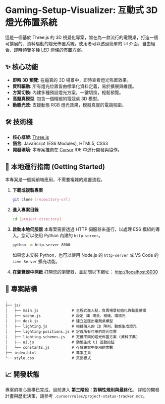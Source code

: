 # Gaming-Setup-Visualizer: 互動式 3D 燈光佈置系統

這是一個基於 Three.js 的 3D 視覺化專案，旨在為一款流行的電競桌，打造一個可擴展的、資料驅動的燈光佈置系統。使用者可以透過簡單的 UI 介面，自由組合、即時預覽多種 LED 燈條的佈置方案。

## ✨ 核心功能

- **即時 3D 預覽**: 在逼真的 3D 場景中，即時查看燈光佈置效果。
- **資料驅動**: 所有燈光位置皆由標準化資料定義，易於擴展與維護。
- **方案切換**: 內建多種預設燈光方案，一鍵切換，輕鬆預覽。
- **高擬真模型**: 包含一個精細的電競桌 3D 模型。
- **動態光效**: 支援動態 RGB 燈光效果，模擬真實的電競氛圍。

## 🛠️ 技術棧

- **核心框架**: [Three.js](https://threejs.org/)
- **語言**: JavaScript (ES6 Modules), HTML5, CSS3
- **開發環境**: 本專案推薦在 [Cursor](https://cursor.sh/) IDE 中進行開發與協作。

## 🚀 本地運行指南 (Getting Started)

本專案是一個純前端應用，不需要複雜的建置流程。

1.  **下載或複製專案**
    ```bash
    git clone [repository-url]
    ```

2.  **進入專案目錄**
    ```bash
    cd [project-directory]
    ```

3.  **啟動本地伺服器**
    本專案需要透過 HTTP 伺服器來運行，以處理 ES6 模組的導入。您可以使用 Python 內建的 `http.server`。
    ```bash
    python -m http.server 8000
    ```
    如果您未安裝 Python，也可以使用 Node.js 的 `http-server` 或 VS Code 的 `Live Server` 擴充功能。

4.  **在瀏覽器中開啟**
    打開您的瀏覽器，並訪問以下網址：
    [http://localhost:8000](http://localhost:8000)

## 📁 專案結構

```
.
├── js/
│   ├── main.js               # 主程式進入點，負責場景初始化與動畫循環
│   ├── scene.js              # 設定 3D 場景、相機、環境光
│   ├── desk.js               # 建立並匯出電競桌模型
│   ├── lighting.js           # 根據傳入的 ID 陣列，動態生成燈光
│   ├── lighting-positions.js # 定義所有可用的燈光位置
│   ├── lighting-schemes.js   # 定義不同的燈光佈置方案 (資料字典)
│   ├── ui.js                 # 動態生成 UI 互動按鈕
│   └── constants.js          # 存放專案中使用的常數
├── index.html                # 專案主頁
└── style.css                 # 頁面樣式
```

## 📈 開發狀態

專案的核心重構已完成，目前進入 **第三階段：對稱性規則與最終化**。
詳細的開發計畫與歷史決策，請參考 `.cursor/rules/project-status-tracker.mdc`。
